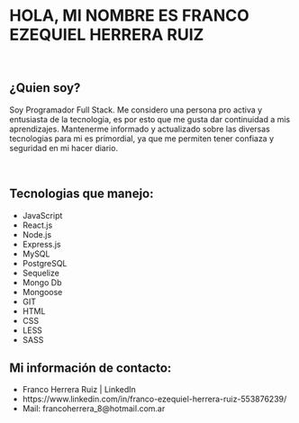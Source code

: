 
### <h1> HOLA, MI NOMBRE ES FRANCO EZEQUIEL HERRERA RUIZ </h1>
<br/>


<h2>¿Quien soy?</h2>
<p>Soy Programador Full Stack.
Me considero una persona pro activa y entusiasta de la tecnologia, es por esto que me gusta dar continuidad a mis aprendizajes. Mantenerme informado y actualizado sobre las diversas tecnologias para mi es primordial, ya que me permiten tener confiaza y seguridad en mi hacer diario. 
</p>
<br/>


<h2>Tecnologias que manejo:</h2>
<p>
  <ul>
    <li>JavaScript</li>
    <li>React.js</li>
    <li>Node.js</li>
    <li>Express.js</li>
    <li>MySQL</li>
    <li>PostgreSQL</li>
    <li>Sequelize</li>
    <li>Mongo Db</li>
    <li>Mongoose</li>
    <li>GIT</li>
    <li>HTML</li>
    <li>CSS</li>
    <li>LESS</li>
    <li>SASS</li>
  </ul>
</p>

<h2>Mi información de contacto:</h2>
  <ul>
    <li>Franco Herrera Ruiz | LinkedIn </li>
    <li>https://www.linkedin.com/in/franco-ezequiel-herrera-ruiz-553876239/</li>
    <li>Mail: francoherrera_8@hotmail.com.ar</li>
    
    
  </ul>
